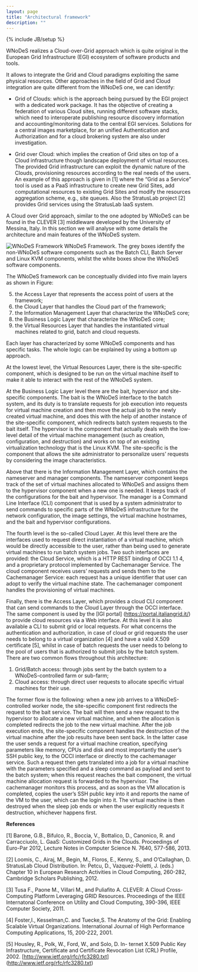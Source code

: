 ```yaml
---
layout: page
title: "Architectural framework"
description: ""
---
```

{% include JB/setup %}

WNoDeS realizes a Cloud-over-Grid approach which is quite original in the European Grid Infrastructure (EGI) ecosystem of software products and tools.

It allows to integrate the Grid and Cloud paradigms exploiting the same physical resources.
Other approaches in the field of Grid and Cloud integration are quite different from the WNoDeS one, we can identify:

* Grid of Clouds: which is the approach being pursued by the EGI project with a dedicated work package.
It has the objective of creating a federation of various Cloud sites, running different software stacks, which need to interoperate publishing resource discovery information and accounting/monitoring data to the central EGI services.
Solutions for a central images marketplace, for an unified Authentication and Authorization and for a cloud brokering system are also under investigation.

* Grid over Cloud: which implies the creation of Grid sites on top of a Cloud infrastructure though landscape deployment of virtual resources.
The provided Grid infrastructure can exploit the dynamic nature of the Clouds, provisioning resources according to the real needs of the users.
An example of this approach is given in [1] where the “Grid as a Service” tool is used as a PaaS infrastructure to create new Grid Sites, add computational resources to existing Grid Sites and modify the resources aggregation scheme, e.g., site queues.
Also the StratusLab project [2] provides Grid services using the StratusLab IaaS system.

A Cloud over Grid approach, similar to the one adopted by WNoDeS can be found in the CLEVER [3] middleware developed by the University of Messina, Italy.
In this section we will analyse with some details the architecture and main features of the WNoDeS system.


![WNoDeS Framework]({{site.baseurl}}/images/wnodes_framework.png  )
WNoDeS Framework. The grey boxes identify the non-WNoDeS software components such as the Batch CLI, Batch Server and Linux KVM components, whilst the white boxes show the WNoDeS software components.


The WNoDeS framework can be conceptually divided into five main layers as shown in Figure:

5. the Access Layer that represents the access point of users at the framework;
4. the Cloud Layer that handles the Cloud part of the framework;
3. the Information Management Layer that characterize the WNoDeS core; 
2. the Business Logic Layer that characterize the WNoDeS core; 
1. the Virtual Resources Layer that handles the instantiated virtual machines related to grid, batch and cloud requests.

Each layer has characterized by some WNoDeS components and has specific tasks.
The whole logic can be explained by using a bottom up approach.

At the lowest level, the Virtual Resources Layer, there is the site-specific component, which is designed to be run on the virtual machine itself to make it able to interact with the rest of the WNoDeS system.

At the Business Logic Layer level there are the bait, hypervisor and site-specific components.
The bait is the WNoDeS interface to the batch system, and its duty is to translate requests for job execution into requests for virtual machine creation and then move the actual job to the newly created virtual machine, and does this with the help of another instance of the site-specific component, which redirects batch system requests to the bait itself.
The hypervisor is the component that actually deals with the low-level detail of the virtual machine management (such as creation, configuration, and destruction) and works on top of an existing virtualization technology that is the Linux KVM.
The site-specific is the component that allows the site administrator to personalize users’ requests by considering the image characteristics.

Above that there is the Information Management Layer, which contains the nameserver and manager components.
The nameserver component keeps track of the set of virtual machines allocated to WNoDeS and assigns them to the hypervisor component when a new one is needed.
It keeps track of the configurations for the bait and hypervisor.
The manager is a Command Line Interface (CLI) component that is used by a system administrator to send commands to specific parts of the WNoDeS infrastructure for the network configuration, the image settings, the virtual machine hostnames, and the bait and hypervisor configurations.

The fourth level is the so-called Cloud Layer.
At this level there are the interfaces used to request direct instantiation of a virtual machine, which would be directly accessible to the user, rather than being used to generate virtual machines to run batch system jobs.
Two such interfaces are provided: the Cloud Service, which is a HTTP REST binding of OCCI 1.1 4, and a proprietary protocol implemented by Cachemanager Service.
The cloud component receives users’ requests and sends them to the Cachemanager Service: each request has a unique identifier that user can adopt to verify the virtual machine state.
The cachemanager component handles the provisioning of virtual machines.

Finally, there is the Access Layer, which provides a cloud CLI component that can send commands to the Cloud Layer through the OCCI interface.
The same component is used by the [IGI portal] (https://portal.italiangrid.it/) to provide cloud resources via a Web interface.
At this level it is also available a CLI to submit grid or local requests.
For what concerns the authentication and authorization, in case of cloud or grid requests the user needs to belong to a virtual organization [4] and have a valid X.509 certificate [5], whilst in case of batch requests the user needs to belong to the pool of users that is authorized to submit jobs by the batch system.
There are two common flows throughout this architecture:

1. Grid/Batch access: through jobs sent by the batch system to a WNoDeS-controlled farm or sub-farm;
2. Cloud access: through direct user requests to allocate specific virtual machines for their use.

The former flow is the following: when a new job arrives to a WNoDeS-controlled worker node, the site-specific component first redirects the request to the bait service.
The bait will then send a new request to the hypervisor to allocate a new virtual machine, and when the allocation is completed redirects the job to the new virtual machine.
After the job execution ends, the site-specific component handles the destruction of the virtual machine after the job results have been sent back.
In the latter case the user sends a request for a virtual machine creation, specifying parameters like memory, CPUs and disk and most importantly the user’s SSH public key, to the OCCI interface or directly to the cachemanager service.
Such a request then gets translated into a job for a virtual machine with the parameters specified and a sleep command as payload and sent to the batch system; when this request reaches the bait component, the virtual machine allocation request is forwarded to the hypervisor.
The cachemanager monitors this process, and as soon as the VM allocation is completed, copies the user’s SSH public key into it and reports the name of the VM to the user, which can the login into it.
The virtual machine is then destroyed when the sleep job ends or when the user explicitly requests it destruction, whichever happens first.

**References**

[1] Barone, G.B., Bifulco, R., Boccia, V., Bottalico, D., Canonico, R. and Carracciuolo, L. GaaS: Customized Grids in the Clouds. Proceedings of Euro-Par 2012, Lecture Notes in Computer Science N. 7640, 577-586, 2013.

[2] Loomis, C., Airaj, M., Begin, M., Floros, E., Kenny, S., and O’Callaghan, D. StratusLab Cloud Distribution. In: Petcu, D., Vazquez-Poletti, J. (eds.) Chapter 10 in European Research Activities in Cloud Computing, 260-282, Cambridge Scholars Publishing, 2012.

[3] Tusa F., Paone M., Villari M., and Puliafito A. CLEVER: A Cloud Cross-Computing Platform Leveraging GRID Resources. Proceedings of the IEEE Internatonal Conference on Utility and Cloud Computing, 390-396, IEEE Computer Society, 2011.

[4] Foster,I., Kesselman,C. and Tuecke,S. The Anatomy of the Grid: Enabling Scalable Virtual Organizations. International Journal of High Performance Computing Applications, 15, 200-222, 2001.

[5] Housley, R., Polk, W., Ford, W., and Solo, D. In- ternet X.509 Public Key Infrastructure, Certificate and Certificate Revocation List (CRL) Profile, 2002. [http://www.ietf.org/rfc/rfc3280.txt] (http://www.ietf.org/rfc/rfc3280.txt)
